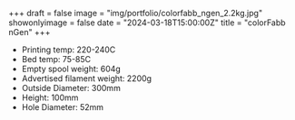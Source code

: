 +++
draft = false
image = "img/portfolio/colorfabb_ngen_2.2kg.jpg"
showonlyimage = false
date = "2024-03-18T15:00:00Z"
title = "colorFabb nGen"
+++

-   Printing temp: 220-240C
-   Bed temp: 75-85C
-   Empty spool weight: 604g
-   Advertised filament weight: 2200g
-   Outside Diameter: 300mm
-   Height: 100mm
-   Hole Diameter: 52mm
<!--more-->
